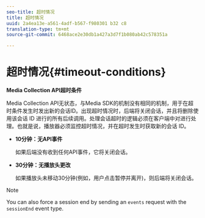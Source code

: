 ```yaml
---
seo-title: 超时情况
title: 超时情况
uuid: 2a4ea13e-a561-4adf-b567-f980301 b32 c8
translation-type: tm+mt
source-git-commit: 6468ace2e30db1a427a3d7f1b080ab42c578351a

---
```



# 超时情况{#timeout-conditions}

**Media Collection API超时条件**

Media Collection API无状态，与Media SDK的机制没有相同的机制，用于在超时条件发生时发出新的会话ID。出现超时情况时，后端将关闭会话，并且将删除使用该会话 ID 进行的所有后续调用。处理会话超时的逻辑必须在客户端中对进行处理。也就是说，播放器必须监控超时情况，并在超时发生时获取新的会话 ID。

* **10分钟：无API事件**

   如果后端没有收到任何API事件，它将关闭会话。
* **30分钟：无播放头更改**

   如果播放头未移动30分钟(例如，用户点击暂停并离开)，则后端将关闭会话。

>[!NOTE]
>
>You can also force a session end by sending an `events` request with the `sessionEnd` event type.

